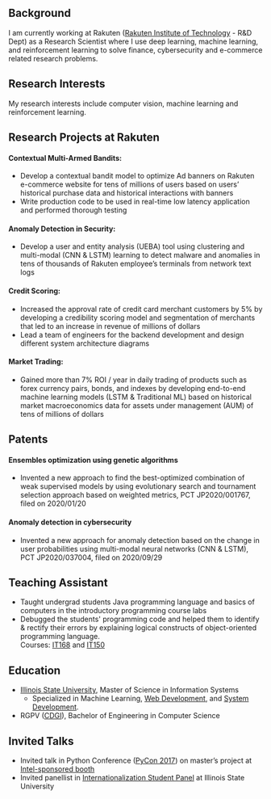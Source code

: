 ## Background
I am currently working at Rakuten ([Rakuten Institute of Technology](https://rit.rakuten.co.jp/)  - R&D Dept) as a Research Scientist where I use deep learning, machine learning, and reinforcement learning to solve finance, cybersecurity and e-commerce related research problems.
<br />
## Research Interests
My research interests include computer vision, machine learning and reinforcement learning.
<br />
## Research Projects at Rakuten
#### Contextual Multi-Armed Bandits:
- Develop a contextual bandit model to optimize Ad banners on Rakuten e-commerce website for tens of millions of users based on users’ historical purchase data and historical interactions with banners
- Write production code to be used in real-time low latency application and performed thorough testing

#### Anomaly Detection in Security:
- Develop a user and entity analysis (UEBA) tool using clustering and multi-modal (CNN & LSTM) learning to detect malware and anomalies in tens of thousands of Rakuten employee’s terminals from network text logs

#### Credit Scoring:
- Increased the approval rate of credit card merchant customers by 5% by developing a credibility scoring model and segmentation of merchants that led to an increase in revenue of millions of dollars
- Lead a team of engineers for the backend development and design different system architecture diagrams

#### Market Trading:
- Gained more than 7% ROI / year in daily trading of products such as forex currency pairs, bonds, and indexes by developing end-to-end machine learning models (LSTM & Traditional ML) based on historical market macroeconomics data for assets under management (AUM) of tens of millions of dollars

## Patents
#### Ensembles optimization using genetic algorithms
- Invented a new approach to find the best-optimized combination of weak supervised models by using evolutionary search and tournament selection approach based on weighted metrics, PCT JP2020/001767, filed on 2020/01/20

#### Anomaly detection in cybersecurity
- Invented a new approach for anomaly detection based on the change in user probabilities using multi-modal neural networks (CNN & LSTM), PCT JP2020/037004, filed on 2020/09/29

## Teaching Assistant
- Taught undergrad students Java programming language and basics of computers in the introductory programming course labs
- Debugged the students' programming code and helped them to identify & rectify their errors by explaining logical constructs of object-oriented programming language.  
Courses: [IT168](https://coursefinder.illinoisstate.edu/it/168/) and [IT150](https://coursefinder.illinoisstate.edu/it/150/)

## Education
- [Illinois State University](https://illinoisstate.edu/), Master of Science in Information Systems
	- Specialized in Machine Learning, [Web Development](https://illinoisstate.edu/academics/internet-application-development-certificate/), and [System Development](https://illinoisstate.edu/academics/systems-analyst-certificate/).
- RGPV ([CDGI](https://cdgi.edu.in/cdgi.php)), Bachelor of Engineering in Computer Science

## Invited Talks
- Invited talk in Python Conference ([PyCon 2017](https://pycon-archive.python.org/2017/)) on master’s project at [Intel-sponsored booth](https://www.facebook.com/IntelDeveloperZone/videos/10154597090152338)
- Invited panellist in [Internationalization Student Panel](https://events.illinoisstate.edu/event/internationalization-of-isu-students-forum/) at Illinois State University
